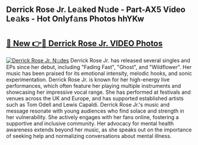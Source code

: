 ## Derrick Rose Jr. Le𝚊ked N𝚞de - Part-AX5 Video Le𝚊ks - Hot Onlyf𝚊ns Photos hhYKw

# <h2><a href="http://ab35162.deff.icu/?id=Derrick+Rose+Jr.">🔗 New 👉🔴 Derrick Rose Jr. VIDEO Photos</a></h2>

[![Derrick Rose Jr. N𝚞des](https://i.imgur.com/rIISA9y.gif)](http://ab35162.deff.icu/?id=Derrick+Rose+Jr.)
Derrick Rose Jr. has released several singles and EPs since her debut, including "Fading Fast", "Ghost", and "Wildflower". Her music has been praised for its emotional intensity, melodic hooks, and sonic experimentation. Derrick Rose Jr. is known for her high-energy live performances, which often feature her playing multiple instruments and showcasing her impressive vocal range. She has performed at festivals and venues across the UK and Europe, and has supported established artists such as Tom Odell and Lewis Capaldi. Derrick Rose Jr.'s music and message resonate with young audiences who find solace and strength in her vulnerability. She actively engages with her fans online, fostering a supportive and inclusive community. Her advocacy for mental health awareness extends beyond her music, as she speaks out on the importance of seeking help and normalizing conversations about mental illness.

